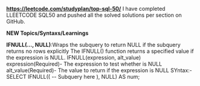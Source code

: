 **https://leetcode.com/studyplan/top-sql-50/**
I have completed LLEETCODE SQL50 and pushed all the solved solutions per section on GitHub.

**NEW Topics/Syntaxs/Learnings**

**IFNULL(..., NULL)**:Wraps the subquery to return NULL if the subquery returns no rows explicitly
The IFNULL() function returns a specified value if the expression is NULL.
IFNULL(expression, alt_value)
expression(Required)- The expression to test whether is NULL
alt_value(Required)- The value to return if the expression is NULL
SYntax:-
SELECT IFNULL((
    -- Subquery here
), NULL) AS num;


